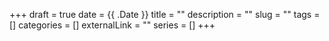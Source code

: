 +++
draft = true
date = {{ .Date }}
title = ""
description = ""
slug = "" 
tags = []
categories = []
externalLink = ""
series = []
+++
